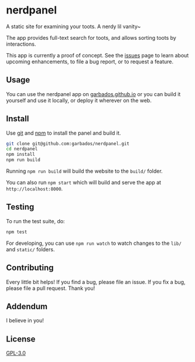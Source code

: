 # nerdpanel

A static site for examining your toots. A nerdy lil vanity~

The app provides full-text search for toots, and allows sorting toots by interactions.

This app is currently a proof of concept. See the [issues](https://github.com/garbados/nerdpanel/issues) page to learn about upcoming enhancements, to file a bug report, or to request a feature.

## Usage

You can use the nerdpanel app on [garbados.github.io](https://garbados.github.io/nerdpanel) or you can build it yourself and use it locally, or deploy it wherever on the web.

## Install

Use [git](https://git-scm.com) and [npm](https://www.npmjs.com) to install the panel and build it.

```bash
git clone git@github.com:garbados/nerdpanel.git
cd nerdpanel
npm install
npm run build
```

Running `npm run build` will build the website to the `build/` folder.

You can also run `npm start` which will build and serve the app at `http://localhost:8000`.

## Testing

To run the test suite, do:

```bash
npm test
```

For developing, you can use `npm run watch` to watch changes to the `lib/` and `static/` folders.

## Contributing

Every little bit helps! If you find a bug, please file an issue. If you fix a bug, please file a pull request. Thank you!

## Addendum

I believe in you!

## License

[GPL-3.0](https://www.gnu.org/licenses/gpl-3.0.en.html)
